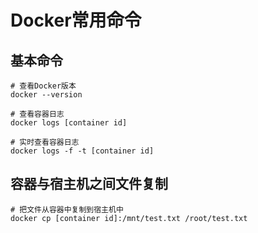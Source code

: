 # Docker常用命令

## 基本命令
```shell
# 查看Docker版本
docker --version

# 查看容器日志
docker logs [container id]

# 实时查看容器日志
docker logs -f -t [container id]

```

## 容器与宿主机之间文件复制

```shell
# 把文件从容器中复制到宿主机中
docker cp [container id]:/mnt/test.txt /root/test.txt
```

